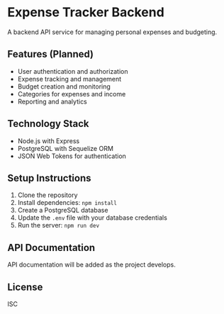 # Expense Tracker Backend

A backend API service for managing personal expenses and budgeting.

## Features (Planned)

- User authentication and authorization
- Expense tracking and management
- Budget creation and monitoring
- Categories for expenses and income
- Reporting and analytics

## Technology Stack

- Node.js with Express
- PostgreSQL with Sequelize ORM
- JSON Web Tokens for authentication

## Setup Instructions

1. Clone the repository
2. Install dependencies: `npm install`
3. Create a PostgreSQL database
4. Update the `.env` file with your database credentials
5. Run the server: `npm run dev`

## API Documentation

API documentation will be added as the project develops.

## License

ISC
